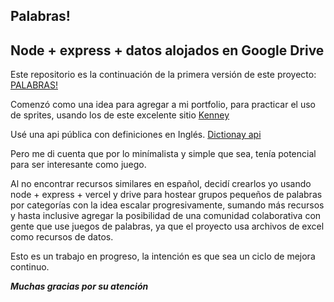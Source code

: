 ## Palabras!
## Node + express +  datos alojados en Google Drive


Este repositorio es la continuación de la primera versión de este proyecto: 
[PALABRAS!](https://github.com/Rom1na/words) 

Comenzó como una idea para agregar a mi portfolio, para practicar el uso de sprites, usando los de este excelente sitio
[Kenney](https://www.kenney.nl/) 

Usé una api pública con definiciones en Inglés.
[Dictionay api](https://dictionaryapi.dev/) 

Pero me di cuenta que por lo minímalista y simple que sea, tenía potencial para ser interesante como juego.

Al no encontrar recursos similares en español,
decidí crearlos yo usando node + express + vercel y drive para hostear grupos pequeños de palabras por categorías con la idea escalar progresivamente, sumando más recursos
y hasta inclusive agregar la posibilidad de una comunidad colaborativa con gente que use juegos de palabras, ya que el proyecto usa archivos de excel como recursos de datos.

Esto es un trabajo en progreso, la intención es que sea un ciclo de mejora continuo.


***Muchas gracias por su atención***
